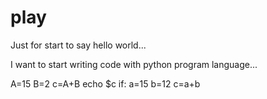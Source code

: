 # play
Just for start to say hello world...

I want to start writing code with python program language...

A=15
B=2
c=A+B
echo $c
if:
  a=15
  b=12
  c=a+b
  
